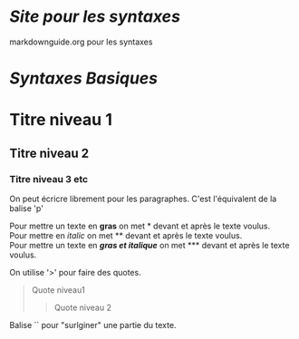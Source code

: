 # ***Site pour les syntaxes***
markdownguide.org pour les syntaxes

# ***Syntaxes Basiques*** 

# Titre niveau 1
## Titre niveau 2
### Titre niveau 3 etc

On peut écricre librement pour les paragraphes. C'est l'équivalent de la balise 'p'

Pour mettre un texte en **gras** on met * devant et après le texte voulus.<br>
Pour mettre en *italic* on met ** devant et après le texte voulus.<br>
Pour mettre un texte en ***gras et italique*** on met *** devant et après le texte voulus.<br>

On utilise '>' pour faire des quotes.
> Quote niveau1
>> Quote niveau 2

Balise `` pour "surlginer" une partie du texte.